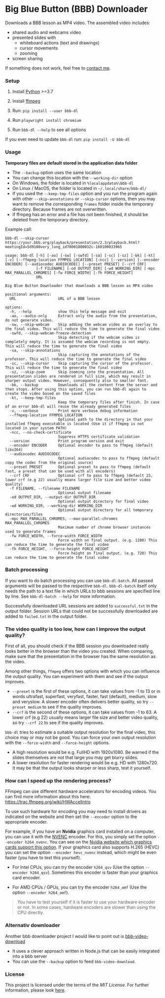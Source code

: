 # Big Blue Button (BBB) Downloader

Downloads a BBB lesson as MP4 video.
The assembled video includes:

- shared audio and webcams video
- presented slides with
  - whiteboard actions (text and drawings)
  - cursor movements
  - zooming
- screen sharing

If something does not work, feel free to [contact me](https://github.com/C0D3D3V/bbb-dl/issues). 

### Setup
1. Install [Python](https://www.python.org/) >=3.7
2. Install [ffmpeg](https://github.com/C0D3D3V/Moodle-Downloader-2/wiki/Installing-ffmpeg)
3. Run: `pip install --user bbb-dl`
4. Run `playwright install chromium`

5. Run `bbb-dl --help` to see all options

If you ever need to update `bbb-dl` run: `pip install -U bbb-dl`

### Usage

**Temporary files are default stored in the application data folder** 

- The `--backup` option uses the same location
- You can change this location with the `--working-dir` option
- On Windows, the folder is located in `%localappdata%\bbb-dl`
- On Linux / MacOS, the folder is located in `~/.local/share/bbb-dl/`
- If you used the `--keep-tmp-files` option and you run the program again with other `--skip-annotations` or `--skip-cursor` options, then you may want to remove the corresponding `frames` folder inside the temporary directory. Because frames are not overwritten. 
- If ffmpeg has an error and a file has not been finished, it should be deleted from the temporary directory.

Example call:

`bbb-dl --skip-cursor https://your.bbb.org/playback/presentation/2.3/playback.html?meetingId=5d9100very_long_id70001800032c-160100033965`


```
usage: bbb-dl [-h] [-ao] [-sw] [-swfd] [-sa] [-sc] [-sz] [-bk] [-kt] [-v] [--ffmpeg-location FFMPEG_LOCATION] [-ncc] [--version] [--encoder ENCODER] [--audiocodec AUDIOCODEC] [--preset PRESET] [--crf CRF]
              [-f FILENAME] [-od OUTPUT_DIR] [-wd WORKING_DIR] [-mpc MAX_PARALLEL_CHROMES] [-fw FORCE_WIDTH] [-fh FORCE_HEIGHT]
              URL

Big Blue Button Downloader that downloads a BBB lesson as MP4 video

positional arguments:
  URL                   URL of a BBB lesson

options:
  -h, --help            show this help message and exit
  -ao, --audio-only     Extract only the audio from the presentation, do not generate video.
  -sw, --skip-webcam    Skip adding the webcam video as an overlay to the final video. This will reduce the time to generate the final video
  -swfd, --skip-webcam-freeze-detection
                        Skip detecting if the webcam video is completely empty. It is assumed the webcam recording is not empty. This will reduce the time to generate the final video
  -sa, --skip-annotations
                        Skip capturing the annotations of the professor. This will reduce the time to generate the final video
  -sc, --skip-cursor    Skip capturing the cursor of the professor. This will reduce the time to generate the final video
  -sz, --skip-zoom      Skip zooming into the presentation. All presentation slides are rendered in full size, which may result in sharper output video. However, consequently also to smaller font.
  -bk, --backup         Downloads all the content from the server and then stops. After using this option, you can run bbb-dl again to create the video based on the saved files
  -kt, --keep-tmp-files
                        Keep the temporary files after finish. In case of an error bbb-dl will reuse the already generated files
  -v, --verbose         Print more verbose debug information
  --ffmpeg-location FFMPEG_LOCATION
                        Optional path to the directory in that your installed ffmpeg executable is located (Use it if ffmpeg is not located in your system PATH)
  -ncc, --no-check-certificate
                        Suppress HTTPS certificate validation
  --version             Print program version and exit
  --encoder ENCODER     Optional encoder to pass to ffmpeg (default libx264)
  --audiocodec AUDIOCODEC
                        Optional audiocodec to pass to ffmpeg (default copy the codec from the original source)
  --preset PRESET       Optional preset to pass to ffmpeg (default fast, a preset that can be used with all encoders)
  --crf CRF             Optional crf to pass to ffmpeg (default 23, lower crf (e.g 22) usually means larger file size and better video quality)
  -f FILENAME, --filename FILENAME
                        Optional output filename
  -od OUTPUT_DIR, --output-dir OUTPUT_DIR
                        Optional output directory for final video
  -wd WORKING_DIR, --working-dir WORKING_DIR
                        Optional output directory for all temporary directories/files
  -mpc MAX_PARALLEL_CHROMES, --max-parallel-chromes MAX_PARALLEL_CHROMES
                        Maximum number of chrome browser instances used to generate frames
  -fw FORCE_WIDTH, --force-width FORCE_WIDTH
                        Force width on final output. (e.g. 1280) This can reduce the time to generate the final video
  -fh FORCE_HEIGHT, --force-height FORCE_HEIGHT
                        Force height on final output. (e.g. 720) This can reduce the time to generate the final video
```
 
### Batch processing

 If you want to do batch processing you can use `bbb-dl-batch`. All passed arguments will be passed to the respective `bbb-dl`. `bbb-dl-batch` itself only needs the path to a text file in which URLs to bbb sessions are specified line by line. See `bbb-dl-batch --help` for more information.

 Successfully downloaded URL sessions are added to `successful.txt` in the output folder. Session URLs that could not be successfully downloaded are added to `failed.txt` in the output folder. 

### The video quality is too low, how can I improve the output quality?

First of all, you should check if the BBB session you downloaded really looks better in the browser than the video you created. When comparing, make sure that the presentation in the browser has the same resolution as the video. 

Among other things, `ffmpeg` offers two options with which you can influence the output quality. You can experiment with them and see if the output improves.

- `--preset` is the first of these options, it can take values from -1 to 13 or in words ultrafast, superfast, veryfast, faster, fast (default), medium, slow and veryslow. A slower encoder often delivers better quality, so try `--preset medium` to see if the quality improves.
- `--crf` is the second of these options, it can take values from -1 to 63. A lower crf (e.g 22) usually means larger file size and better video quality, so try `--crf 22` to see if the quality improves.

`bbb-dl` tries to estimate a suitable output resolution for the final video, this choice may or may not be good. You can force your own output resolution with the `--force-width` and `--force-height` options.

- A high resolution would be e.g. FullHD with 1920x1080. Be warned if the slides themselves are not that large you may get blurry slides.
- A lower resolution for faster rendering would be e.g. HD with 1280x720. It may be that the output looks sharper or less sharp, test it yourself.

### How can I speed up the rendering process?

FFmpeg can use different hardware accelerators for encoding videos. You can find more information about this here: https://trac.ffmpeg.org/wiki/HWAccelIntro

To use such hardware for encoding you may need to install drivers as indicated on the website and then set the `--encoder` option to the appropriate encoder. 

For example, if you have an **Nvidia** graphics card installed on a computer, you can use it with the [NVENC](https://trac.ffmpeg.org/wiki/HWAccelIntro#CUDANVENCNVDEC) encoder. For this, you simply set the option `--encoder h264_nvenc`. You can see on the [Nvidia website which graphics cards support this option](https://developer.nvidia.com/video-encode-and-decode-gpu-support-matrix-new). If your graphics card also supports H.265 (HEVC) you can set the option `--encoder hevc_nvenc` instead, which might be even faster (you have to test this yourself).

- For Intel CPUs, you can try the encoder `h264_qsv` (Use the option `--encoder h264_qsv`). Sometimes this encoder is faster than your graphics card encoder.

- For AMD CPUs / GPUs, you can try the encoder `h264_amf` (Use the option `--encoder h264_amf`).

> You have to test yourself if it is faster to use your hardware encoder or not. In some cases, hardware encoders are slower than using the CPU directly. 


### Alternativ downloader

Another bbb downloader project I would like to point out is [bbb-video-download](https://github.com/tilmanmoser/bbb-video-download)
- It uses a clever approach written in Node.js that can be easily integrated into a bbb server
- You can use the `--backup` option to feed `bbb-video-download`.


### License
This project is licensed under the terms of the *MIT License*. For further information, please look [here](LICENSE).
